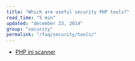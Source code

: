 ```yaml
---
title: "Which are useful security PHP tools?"
read_time: "5 min"
updated: "december 23, 2014"
group: "security"
permalink: "/faq/security/tools/"
---
```


* [PHP ini scanner](https://github.com/psecio/iniscan)
